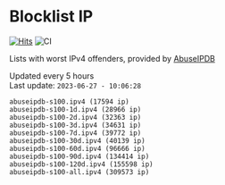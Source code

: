 # Blocklist IP

[![Hits](https://hits.seeyoufarm.com/api/count/incr/badge.svg?url=https%3A%2F%2Fgithub.com%2Fborestad%2Fblocklist-ip%2F&count_bg=%2379C83D&title_bg=%23555555&icon=&icon_color=%23E7E7E7&title=hits&edge_flat=false)](https://hits.seeyoufarm.com)  ![CI](https://img.shields.io/github/workflow/status/borestad/blocklist-ip/CI?style=flat-square)

Lists with worst IPv4 offenders, provided by [AbuseIPDB](https://www.abuseipdb.com/)

<!-- FOOTER-PLACEHOLDER -->
Updated every 5 hours<br>
Last update: `2023-06-27 - 10:06:28`
```
abuseipdb-s100.ipv4 (17594 ip)
abuseipdb-s100-1d.ipv4 (28966 ip)
abuseipdb-s100-2d.ipv4 (32363 ip)
abuseipdb-s100-3d.ipv4 (34631 ip)
abuseipdb-s100-7d.ipv4 (39772 ip)
abuseipdb-s100-30d.ipv4 (40139 ip)
abuseipdb-s100-60d.ipv4 (96666 ip)
abuseipdb-s100-90d.ipv4 (134414 ip)
abuseipdb-s100-120d.ipv4 (155598 ip)
abuseipdb-s100-all.ipv4 (309573 ip)
```
